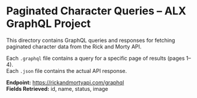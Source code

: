 # Paginated Character Queries – ALX GraphQL Project

This directory contains GraphQL queries and responses for fetching paginated character data from the Rick and Morty API.

Each `.graphql` file contains a query for a specific page of results (pages 1–4).  
Each `.json` file contains the actual API response.

**Endpoint:** https://rickandmortyapi.com/graphql  
**Fields Retrieved:** id, name, status, image
